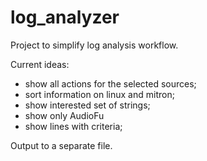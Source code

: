 # log_analyzer
Project to simplify log analysis workflow.

Current ideas:
- show all actions for the selected sources;
- sort information on linux and mitron;
- show interested set of strings;
- show only AudioFu
- show lines with criteria;

Output to a separate file.
